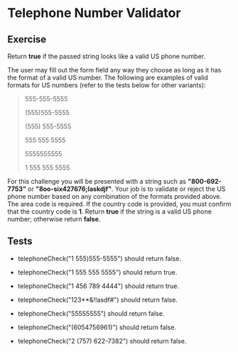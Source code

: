 # Telephone Number Validator

## Exercise

Return **true** if the passed string looks like a valid US phone number.

The user may fill out the form field any way they choose as long as it has the format of a valid US number. The following are examples of valid formats for US numbers (refer to the tests below for other variants):

> 555-555-5555 
>
> (555)555-5555
>
> (555) 555-5555
>
> 555 555 5555
>
> 5555555555
>
> 1 555 555 5555

For this challenge you will be presented with a string such as **"800-692-7753"** or **"8oo-six427676;laskdjf"**. Your job is to validate or reject the US phone number based on any combination of the formats provided above. The area code is required. If the country code is provided, you must confirm that the country code is **1**. Return **true** if the string is a valid US phone number; otherwise return **false**.

## Tests

- telephoneCheck("1 555)555-5555") should return false.

- telephoneCheck("1 555 555 5555") should return true.

- telephoneCheck("1 456 789 4444") should return true.

- telephoneCheck("123**&!!asdf#") should return false.

- telephoneCheck("55555555") should return false.

- telephoneCheck("(6054756961)") should return false.

- telephoneCheck("2 (757) 622-7382") should return false.
